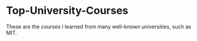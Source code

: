 # Top-University-Courses
These are the courses I learned from many well-known universities, such as MIT.
